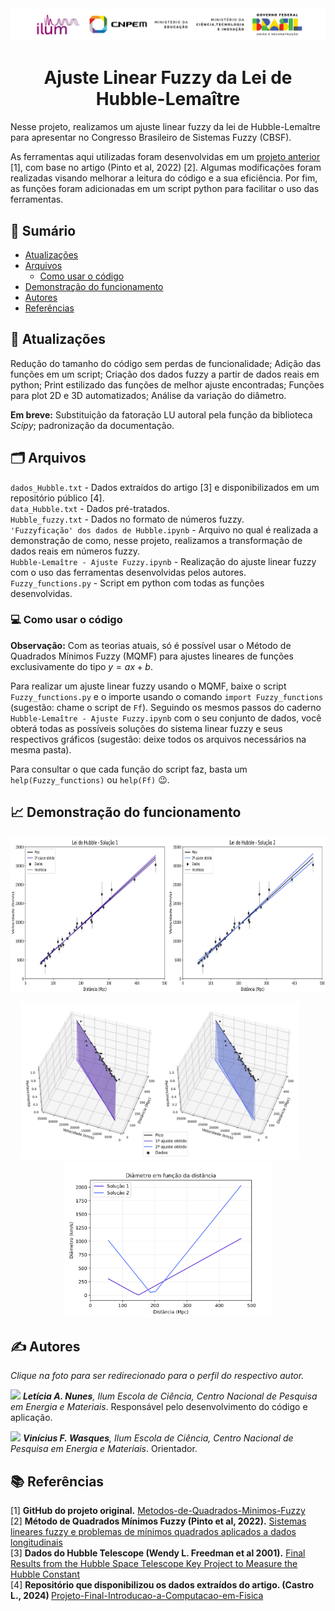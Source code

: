 <div align="center">
  <img src="imagens/logos_ilum_fundobranco.PNG" alt="Descrição da imagem" width="1000"/>
</div>

<h1 align="center">Ajuste Linear Fuzzy da Lei de Hubble-Lemaître</h1>

Nesse projeto, realizamos um ajuste linear fuzzy da lei de Hubble-Lemaître para apresentar no Congresso Brasileiro de Sistemas Fuzzy (CBSF).

As ferramentas aqui utilizadas foram desenvolvidas em um [projeto anterior](https://github.com/LuzMendes/Metodos-de-Quadrados-Minimos-Fuzzy) [1], com base no artigo (Pinto et al, 2022) [2]. Algumas modificações foram realizadas visando melhorar a leitura do código e a sua eficiência. Por fim, as funções foram adicionadas em um script python para facilitar o uso das ferramentas.

## 🔗 Sumário
- [Atualizações](#atualizações)
- [Arquivos](#arquivos)
  - [Como usar o código](#como-usar-o-código)
- [Demonstração do funcionamento](#demonstração-do-funcionamento)
- [Autores](#autores)
- [Referências](#referências)


## 🔧 Atualizações
Redução do tamanho do código sem perdas de funcionalidade; Adição das funções em um script; Criação dos dados fuzzy a partir de dados reais em python; Print estilizado das funções de melhor ajuste encontradas; Funções para plot 2D e 3D automatizados; Análise da variação do diâmetro.

**Em breve:** Substituição da fatoração LU autoral pela função da biblioteca _Scipy_; padronização da documentação.

## 🗂️ Arquivos
<code>dados_Hubble.txt</code> - Dados extraídos do artigo [3] e disponibilizados em um repositório público [4]. <br>
<code>data_Hubble.txt</code> - Dados pré-tratados. <br>
<code>Hubble_fuzzy.txt</code> - Dados no formato de números fuzzy. <br>
<code>'Fuzzyficação' dos dados de Hubble.ipynb</code> - Arquivo no qual é realizada a demonstração de como, nesse projeto, realizamos a transformação de dados reais em números fuzzy. <br>
<code>Hubble-Lemaître - Ajuste Fuzzy.ipynb</code> - Realização do ajuste linear fuzzy com o uso das ferramentas desenvolvidas pelos autores. <br>
<code>Fuzzy_functions.py</code> - Script em python com todas as funções desenvolvidas.


### 💻 Como usar o código
**Observação:** Com as teorias atuais, só é possível usar o Método de Quadrados Mínimos Fuzzy (MQMF) para ajustes lineares de funções exclusivamente do tipo $y = ax + b$.

Para realizar um ajuste linear fuzzy usando o MQMF, baixe o script <code>Fuzzy_functions.py</code> e o importe usando o comando <code>import Fuzzy_functions</code> (sugestão: chame o script de `Ff`). Seguindo os mesmos passos do caderno <code>Hubble-Lemaître - Ajuste Fuzzy.ipynb</code> com o seu conjunto de dados, você obterá todas as possíveis soluções do sistema linear fuzzy e seus respectivos gráficos (sugestão: deixe todos os arquivos necessários na mesma pasta).

Para consultar o que cada função do script faz, basta um `help(Fuzzy_functions)` ou `help(Ff)` 😉.


## 📈 Demonstração do funcionamento
<p align="center"> <img src="imagens/Lei_de_Hubble_final.png" height="250px"> </p>
<p align="center">
  <img src="imagens/Graph3D_LeiDeHubble.png" height="250px" style="display:inline-block; margin-right:25px;">
  <img src="imagens/Diâmetro x Distância.png" height="250px" style="display:inline-block;">
</p>


## ✍️ Autores
_Clique na foto para ser redirecionado para o perfil do respectivo autor._

[<img src="https://avatars.githubusercontent.com/u/172425156?v=4" width=80>](https://github.com/leticiaalmnunes)
_**Letícia A. Nunes**, Ilum Escola de Ciência, Centro Nacional de Pesquisa em Energia e Materiais_. Responsável pelo desenvolvimento do código e aplicação.

[<img src="https://avatars.githubusercontent.com/u/63320963?v=4" width=80>](https://github.com/viniciuswasques)
_**Vinícius F. Wasques**, Ilum Escola de Ciência, Centro Nacional de Pesquisa em Energia e Materiais_. Orientador.


## 📚 Referências
[1] <b>GitHub do projeto original.</b> [Metodos-de-Quadrados-Minimos-Fuzzy](https://github.com/LuzMendes/Metodos-de-Quadrados-Minimos-Fuzzy) <br>
[2] <b> Método de Quadrados Mínimos Fuzzy (Pinto et al, 2022).</b> [Sistemas lineares fuzzy e problemas de mínimos quadrados aplicados a dados longitudinais](https://www.ime.unicamp.br/~biomat/Bio32_art4.pdf) <br>
[3] <b> Dados do Hubble Telescope (Wendy L. Freedman et al 2001).</b> [Final Results from the Hubble Space Telescope Key Project to Measure the Hubble Constant](https://iopscience.iop.org/article/10.1086/320638) <br>
[4] <b>Repositório que disponibilizou os dados extraídos do artigo. (Castro L., 2024) </b> [Projeto-Final-Introducao-a-Computacao-em-Fisica](https://github.com/lrochacastro/Projeto-Final-Introducao-a-Computacao-em-Fisica)
